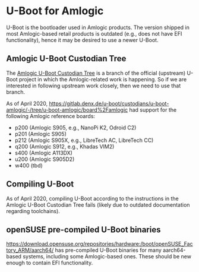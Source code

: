 # U-Boot for Amlogic

U-Boot is the bootloader used in Amlogic products. The version shipped in most Amlogic-based retail products is outdated (e.g., does not have EFI functionality), hence it may be desired to use a newer U-Boot.

## Amlogic U-Boot Custodian Tree

The [Amlogic U-Boot Custodian Tree](https://gitlab.denx.de/u-boot/custodians/u-boot-amlogic) is a branch of the official (upstream) U-Boot project in which the Amlogic-related work is happening. So if we are interested in following upstream work closely, then we need to use that branch.

As of April 2020, https://gitlab.denx.de/u-boot/custodians/u-boot-amlogic/-/tree/u-boot-amlogic/board%2Famlogic had support for the following Amlogic reference boards:

* p200 (Amlogic S905, e.g., NanoPi K2, Odroid C2)
* p201 (Amlogic S905)
* p212 (Amlogic S905X, e.g., LibreTech AC, LibreTech CC)
* q200 (Amlogic S912, e.g., Khadas VIM2)
* s400 (Amlogic A113DX)
* u200 (Amlogic S905D2)
* w400 (tbd)

## Compiling U-Boot

As of April 2020, compiling U-Boot according to the instructions in the Amlogic U-Boot Custodian Tree fails (likely due to outdated documentation regarding toolchains).

## openSUSE pre-compiled U-Boot binaries

https://download.opensuse.org/repositories/hardware:/boot/openSUSE_Factory_ARM/aarch64/ has pre-compiled U-Boot binaries for many aarch64-based systems, including some Amlogic-based ones. These should be new enough to contain EFI functionality.
